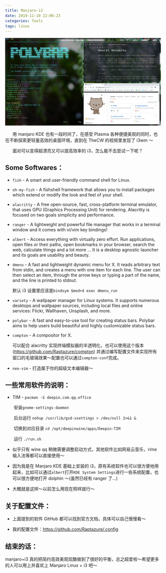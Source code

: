 ```yaml
---
title: Manjaro-i3
date: 2019-11-10 22:06:23
categories: Tools
tags: linux
---
```


  <img src="manjaro-i3/Screenshot_20191110_223819.png" style="margin: 0 auto;">

&#160;&#160;&#160;&#160;&#160;&#160;用 manjaro KDE 也有一段时间了，在感受 Plasma 各种便捷美观的同时，也在不断探索更轻量高效的桌面环境，直到在 TheCW 的视频里发现了 i3wm ～

&#160;&#160;&#160;&#160;&#160;&#160;面对可以变得超漂亮又可以提高效率的 i3，怎么能不去尝试一下呢？

<!--more-->

## Some Softwares：

- `fish` - A smart and user-friendly command shell for Linux.

- `oh-my-fish` - A fishshell framework that allows you to install packages which extend or modify the look and feel of your shell.

- `alacritty` - A free open-source, fast, cross-platform terminal emulator, that uses GPU (Graphics Processing Unit) for rendering. Alacritty is focused on two goals simplicity and performance.

- `ranger` - A lightweight and powerful file manager that works in a terminal window and it comes with vi/vim key bindings!

- `albert` - Access everything with virtually zero effort. Run applications, open files or their paths, open bookmarks in your browser, search the web, calculate things and a lot more … It is a desktop agnostic launcher and its goals are usability and beauty.

- `dmenu` - A fast and lightweight dynamic menu for X. It reads arbitrary text from stdin, and creates a menu with one item for each line. The user can then select an item, through the arrow keys or typing a part of the name, and the line is printed to stdout.

  默认 i3 设置里应该是`bindsym $mod+d exec dmenu_run`

- `variety` - A wallpaper manager for Linux systems. It supports numerous desktops and wallpaper sources, including local files and online services: Flickr, Wallhaven, Unsplash, and more.

- `polybar` - A fast and easy-to-use tool for creating status bars. Polybar aims to help users build beautiful and highly customizable status bars.

- `compton` - A compositor for X.

  可以配合 alacritty 实现终端模拟器的半透明化，也可以使用这个版本 (https://github.com/Raptazure/compton) 并通过编写配置文件来实现所有窗口的毛玻璃效果～配置也可以通过`compton-conf`完成。

- `neo-vim` - 打造属于你的超级文本编辑器～

## 一些常用软件的说明：

- TIM - `pacman -S deepin.com.qq.office`

  ​ 安装`gnome-settings-daemon`

  ​ 后台运行 `nohup /usr/lib/gsd-xsettings > /dev/null 2>&1 &`

  ​ 切换到对应目录 `cd /opt/deepinwine/apps/Deepin-TIM`

  ​ 运行 `./run.sh`

- 似乎只有 wine qq 稍微需要调整启动方式，其他软件比如网易云音乐，rime 输入法等都可以直接使用～

- 因为我是在 Manjaro KDE 基础上安装的 i3，原有系统软件也可以很方便地用起来，比如可以通过`albert`打开`KDE System Settings`进行一些系统配置，也可以很方便地打开 dolphin ～(虽然已经有 ranger 了…)

- 大概就是这样～以前怎么用现在照样就行～

## 关于配置文件：

- 上面提到的软件 GitHub 都可以找到官方文档，具体可以自己慢慢看～

- 我的配置文件：https://github.com/Raptazure/.config

## 结束的话：

manjaro+i3 真的把简约高效美观炫酷做到了很好的平衡，总之超爱啦～希望更多的人可以用上并喜欢上 Manjaro Linux + i3 吧～
